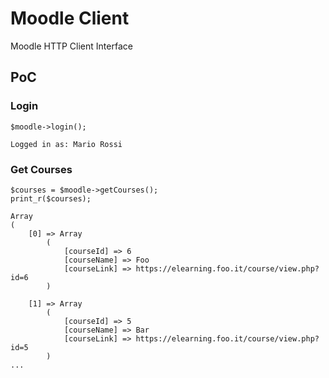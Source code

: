 # Moodle Client

Moodle HTTP Client Interface

## PoC

### Login

```
$moodle->login();
```

```
Logged in as: Mario Rossi
```

### Get Courses
```
$courses = $moodle->getCourses();
print_r($courses);
```
```
Array
(
    [0] => Array
        (
            [courseId] => 6
            [courseName] => Foo
            [courseLink] => https://elearning.foo.it/course/view.php?id=6
        )

    [1] => Array
        (
            [courseId] => 5
            [courseName] => Bar
            [courseLink] => https://elearning.foo.it/course/view.php?id=5
        )
...
```